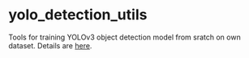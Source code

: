 # yolo_detection_utils
Tools for training YOLOv3 object detection model from sratch on own dataset. Details are [here](https://medium.com/@vovaprivalov/training-yolov3-for-detecting-vehicles-on-video-from-scratch-6403059ca0c2).
